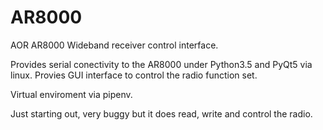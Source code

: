 # AR8000
AOR AR8000 Wideband receiver control interface.

Provides serial conectivity to the AR8000 under Python3.5 and PyQt5 via linux.
Provies GUI interface to control the radio function set.

Virtual enviroment via pipenv.

Just starting out, very buggy but it does read, write and control the radio.
